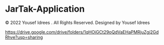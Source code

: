 # JarTak-Application
© 2022  Yousef Idrees . All Rights Reserved. Designed by  Yousef Idrees 

https://drive.google.com/drive/folders/1qHOiGCt29oQdVaEHaPMRjuZgj2GdRhve?usp=sharing
